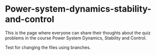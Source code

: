 # Power-system-dynamics-stability-and-control
This is the page where everyone can share their thoughts about the quiz problems in the course Power System Dynamics, Stability and Control.

Test for changing the files using branches.
